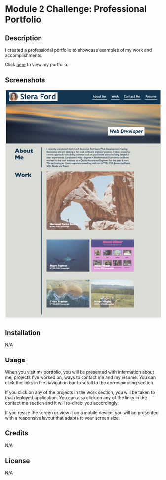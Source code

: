 # Module 2 Challenge: Professional Portfolio

## Description

I created a professional portfolio to showcase examples of my work and accomplishments.

Click [here](https://sieraford.github.io/css-portfolio-project-siera/) to view my portfolio.

## Screenshots

![Mobile](./assets/images/mobile.png)

## Installation

N/A

## Usage

When you visit my portfolio, you will be presented with information about me, projects I've worked on, ways to contact me and my resume. You can click the links in the navigation bar to scroll to the corresponding section.

If you click on any of the projects in the work section, you will be taken to that deployed application. You can also click on any of the links in the contact me section and it will re-direct you accordingly.

If you resize the screen or view it on a mobile device, you will be presented with a responsive layout that adapts to your screen size.

## Credits

N/A

## License

N/A
